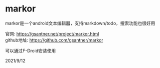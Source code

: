 # markor

markor是一个android文本编辑器，支持markdown/todo，搜索功能也很好用  

官网: https://gsantner.net/project/markor.html  
github地址: https://github.com/gsantner/markor  

可以通过F-Droid安装使用  


2021/9/12  
